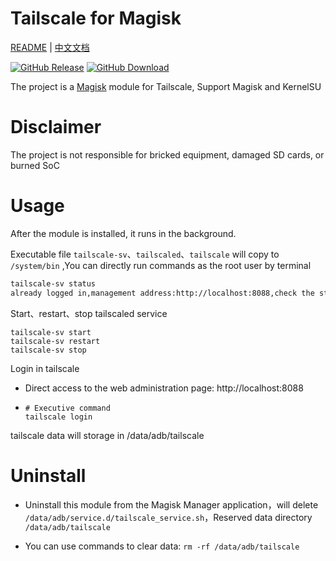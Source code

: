 # Tailscale for Magisk

[README](README.md) | [中文文档](README_zh.md)

[![GitHub Release](https://img.shields.io/github/v/release/linuxscreen/TailscaleForMagisk)](https://github.com/linuxscreen/TailscaleForMagisk/releases)
[![GitHub Download](https://img.shields.io/github/downloads/linuxscreen/TailscaleForMagisk/total)](https://github.com/linuxscreen/TailscaleForMagisk/releases)

The project is a [Magisk](https://github.com/topjohnwu/Magisk) module for Tailscale, Support Magisk and KernelSU

# Disclaimer
The project is not responsible for bricked equipment, damaged SD cards, or burned SoC

# Usage
After the module is installed, it runs in the background.

Executable file `tailscale-sv`、`tailscaled`、`tailscale` will copy to `/system/bin` ,You can directly run commands as the root user by terminal

```bash
tailscale-sv status
already logged in,management address:http://localhost:8088,check the status excute`tailscale status` by terminal
```

Start、restart、stop tailscaled service

```
tailscale-sv start
tailscale-sv restart
tailscale-sv stop
```

Login in tailscale

- Direct access to the web administration page: http://localhost:8088

- ```
  # Executive command
  tailscale login

tailscale data will storage in /data/adb/tailscale

# Uninstall

- Uninstall this module from the Magisk Manager application，will delete `/data/adb/service.d/tailscale_service.sh`，Reserved data directory `/data/adb/tailscale`

- You can use commands to clear data: `rm -rf /data/adb/tailscale`

